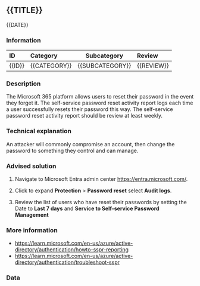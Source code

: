 ## {{TITLE}}

{{DATE}}

###  Information

| ID     | Category     | Subcategory     | Review     |
| :----- | :----------- | --------------- | :--------- |
| {{ID}} | {{CATEGORY}} | {{SUBCATEGORY}} | {{REVIEW}} |

### Description

The Microsoft 365 platform allows users to reset their password in the event they forget it. The self-service password reset activity report logs each time a user successfully resets their password this way. The self-service password reset activity report should be review at least weekly.

### Technical explanation

An attacker will commonly compromise an account, then change the password to something they control and can manage.

### Advised solution

1. Navigate to Microsoft Entra admin center https://entra.microsoft.com/.

2. Click to expand **Protection** > **Password reset** select **Audit logs**.

3. Review the list of users who have reset their passwords by setting the Date to **Last 7 days** and **Service to Self-service Password Management**

### More information

- https://learn.microsoft.com/en-us/azure/active-directory/authentication/howto-sspr-reporting
- https://learn.microsoft.com/en-us/azure/active-directory/authentication/troubleshoot-sspr


### Data